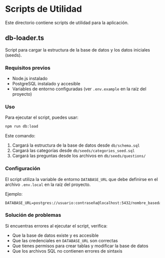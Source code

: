 # Scripts de Utilidad

Este directorio contiene scripts de utilidad para la aplicación.

## db-loader.ts

Script para cargar la estructura de la base de datos y los datos iniciales (seeds).

### Requisitos previos

- Node.js instalado
- PostgreSQL instalado y accesible
- Variables de entorno configuradas (ver `.env.example` en la raíz del proyecto)

### Uso

Para ejecutar el script, puedes usar:

```bash
npm run db:load
```

Este comando:

1. Cargará la estructura de la base de datos desde `db/schema.sql`
2. Cargará las categorías desde `db/seeds/categories_seed.sql`
3. Cargará las preguntas desde los archivos en `db/seeds/questions/`

### Configuración

El script utiliza la variable de entorno `DATABASE_URL` que debe definirse en el archivo `.env.local` en la raíz del proyecto.

Ejemplo:

```
DATABASE_URL=postgres://usuario:contraseña@localhost:5432/nombre_basedatos
```

### Solución de problemas

Si encuentras errores al ejecutar el script, verifica:

- Que la base de datos existe y es accesible
- Que las credenciales en `DATABASE_URL` son correctas
- Que tienes permisos para crear tablas y modificar la base de datos
- Que los archivos SQL no contienen errores de sintaxis 